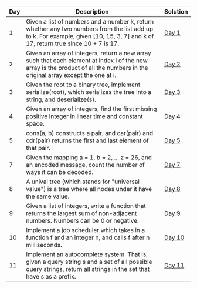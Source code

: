 | Day | Description | Solution |
|-----|-------------|----------|
| 1 | Given a list of numbers and a number k, return whether any two numbers from the list add up to k. For example, given [10, 15, 3, 7] and k of 17, return true since 10 + 7 is 17. | [Day 1](../master/day_01.py)|
| 2 | Given an array of integers, return a new array such that each element at index i of the new array is the product of all the numbers in the original array except the one at i. | [Day 2](../master/day_02.py) || 2 | Given an array of integers, return a new array such that each element at index i of the new array is the product of all the numbers in the original array except the one at i. | [Day 2](../master/day_02.py) || 2 | Given an array of integers, return a new array such that each element at index i of the new array is the product of all the numbers in the original array except the one at i. | [Day 2](../master/day_02.py) |
| 3 | Given the root to a binary tree, implement serialize(root), which serializes the tree into a string, and deserialize(s). | [Day 3](../master/day_03.py) |
| 4 | Given an array of integers, find the first missing positive integer in linear time and constant space. | [Day 4](../master/day_04.py) |
| 5 | cons(a, b) constructs a pair, and car(pair) and cdr(pair) returns the first and last element of that pair. | [Day 5](../master/day_05.py) |
| 7 | Given the mapping a = 1, b = 2, ... z = 26, and an encoded message, count the number of ways it can be decoded. | [Day 7](../master/day_07.py) |
| 8 | A unival tree (which stands for "universal value") is a tree where all nodes under it have the same value. | [Day 8](../master/day_08.py) |
| 9 | Given a list of integers, write a function that returns the largest sum of non-adjacent numbers. Numbers can be 0 or negative. | [Day 9](../master/day_09.py) |
| 10 | Implement a job scheduler which takes in a function f and an integer n, and calls f after n milliseconds. | [Day 10](../master/day_10.py) |
| 11 | Implement an autocomplete system. That is, given a query string s and a set of all possible query strings, return all strings in the set that have s as a prefix. | [Day 11](../master/day_11.py) |
